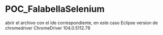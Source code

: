 # POC_FalabellaSelenium
abrir el archivo con el ide correspondiente, en este caso Eclipse
version de chromedriver
           ChromeDriver 104.0.5112.79
